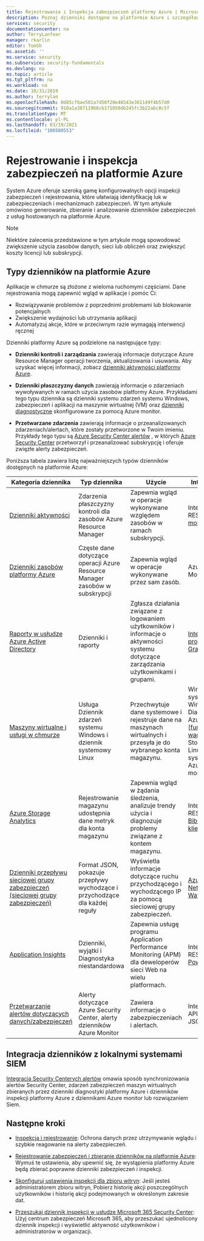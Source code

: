 ```yaml
---
title: Rejestrowanie i Inspekcja zabezpieczeń platformy Azure | Microsoft Docs
description: Poznaj dzienniki dostępne na platformie Azure i szczegółowe informacje o zabezpieczeniach, które możesz uzyskać.
services: security
documentationcenter: na
author: TerryLanfear
manager: rkarlin
editor: TomSh
ms.assetid: ''
ms.service: security
ms.subservice: security-fundamentals
ms.devlang: na
ms.topic: article
ms.tgt_pltfrm: na
ms.workload: na
ms.date: 10/31/2019
ms.author: terrylan
ms.openlocfilehash: 0d85cf6ae501a7d50f20e48543e361149f4b57d0
ms.sourcegitcommit: 910a1a38711966cb171050db245fc3b22abc8c5f
ms.translationtype: MT
ms.contentlocale: pl-PL
ms.lasthandoff: 03/19/2021
ms.locfileid: "100580553"
---
```

# <a name="azure-security-logging-and-auditing"></a>Rejestrowanie i inspekcja zabezpieczeń na platformie Azure

System Azure oferuje szeroką gamę konfigurowalnych opcji inspekcji zabezpieczeń i rejestrowania, które ułatwiają identyfikację luk w zabezpieczeniach i mechanizmach zabezpieczeń. W tym artykule omówiono generowanie, zbieranie i analizowanie dzienników zabezpieczeń z usług hostowanych na platformie Azure.

> [!Note]
> Niektóre zalecenia przedstawione w tym artykule mogą spowodować zwiększenie użycia zasobów danych, sieci lub obliczeń oraz zwiększyć koszty licencji lub subskrypcji.

## <a name="types-of-logs-in-azure"></a>Typy dzienników na platformie Azure

Aplikacje w chmurze są złożone z wieloma ruchomymi częściami. Dane rejestrowania mogą zapewnić wgląd w aplikacje i pomóc Ci:

- Rozwiązywanie problemów z poprzednimi problemami lub blokowanie potencjalnych
- Zwiększenie wydajności lub utrzymania aplikacji
- Automatyzuj akcje, które w przeciwnym razie wymagają interwencji ręcznej

Dzienniki platformy Azure są podzielone na następujące typy:
* **Dzienniki kontroli i zarządzania** zawierają informacje dotyczące Azure Resource Manager operacji tworzenia, aktualizowania i usuwania. Aby uzyskać więcej informacji, zobacz [dzienniki aktywności platformy Azure](../../azure-monitor/essentials/platform-logs-overview.md).

* **Dzienniki płaszczyzny danych** zawierają informacje o zdarzeniach wywoływanych w ramach użycia zasobów platformy Azure. Przykładami tego typu dziennika są dzienniki systemu zdarzeń systemu Windows, zabezpieczeń i aplikacji na maszynie wirtualnej (VM) oraz [dzienniki diagnostyczne](../../azure-monitor/essentials/platform-logs-overview.md) skonfigurowane za pomocą Azure monitor.

* **Przetwarzane zdarzenia** zawierają informacje o przeanalizowanych zdarzeniach/alertach, które zostały przetworzone w Twoim imieniu. Przykłady tego typu są [Azure Security Center alertów](../../security-center/security-center-managing-and-responding-alerts.md) , w których [Azure Security Center](../../security-center/security-center-introduction.md) przetworzył i przeanalizować subskrypcję i oferuje zwięzłe alerty zabezpieczeń.

Poniższa tabela zawiera listę najważniejszych typów dzienników dostępnych na platformie Azure:

| Kategoria dziennika | Typ dziennika | Użycie | Integracja |
| ------------ | -------- | ------ | ----------- |
|[Dzienniki aktywności](../../azure-monitor/essentials/platform-logs-overview.md)|Zdarzenia płaszczyzny kontroli dla zasobów Azure Resource Manager|    Zapewnia wgląd w operacje wykonywane względem zasobów w ramach subskrypcji.|    Interfejs API REST, [Azure monitor](../../azure-monitor/essentials/platform-logs-overview.md)|
|[Dzienniki zasobów platformy Azure](../../azure-monitor/essentials/platform-logs-overview.md)|Częste dane dotyczące operacji Azure Resource Manager zasobów w subskrypcji| Zapewnia wgląd w operacje wykonywane przez sam zasób.| Azure Monitor|
|[Raporty w usłudze Azure Active Directory](../../active-directory/reports-monitoring/overview-reports.md)|Dzienniki i raporty | Zgłasza działania związane z logowaniem użytkowników i informacje o aktywności systemu dotyczące zarządzania użytkownikami i grupami.|[Interfejs API programu Graph](../../active-directory/develop/microsoft-graph-intro.md)|
|[Maszyny wirtualne i usługi w chmurze](../../azure-monitor/vm/quick-collect-azurevm.md)|Usługa Dziennik zdarzeń systemu Windows i dziennik systemowy Linux| Przechwytuje dane systemowe i rejestruje dane na maszynach wirtualnych i przesyła je do wybranego konta magazynu.|   Windows (z systemem Windows Diagnostyka Azure [[funkcji wad](../../azure-monitor/agents/diagnostics-extension-overview.md)] Storage) i Linux w systemie Azure monitor|
|[Azure Storage Analytics](/rest/api/storageservices/fileservices/storage-analytics)|Rejestrowanie magazynu udostępnia dane metryk dla konta magazynu|Zapewnia wgląd w żądania śledzenia, analizuje trendy użycia i diagnozuje problemy związane z kontem magazynu.| Interfejs API REST lub [Biblioteka kliencka](/dotnet/api/overview/azure/storage)|
|[Dzienniki przepływu sieciowej grupy zabezpieczeń (sieciowej grupy zabezpieczeń)](../../network-watcher/network-watcher-nsg-flow-logging-overview.md)|Format JSON, pokazuje przepływy wychodzące i przychodzące dla każdej reguły|Wyświetla informacje dotyczące ruchu przychodzącego i wychodzącego IP za pomocą sieciowej grupy zabezpieczeń.|[Azure Network Watcher](../../network-watcher/network-watcher-monitoring-overview.md)|
|[Application Insights](../../azure-monitor/app/app-insights-overview.md)|Dzienniki, wyjątki i Diagnostyka niestandardowa|  Zapewnia usługę programu Application Performance Monitoring (APM) dla deweloperów sieci Web na wielu platformach.| Interfejs API REST, [Power BI](https://powerbi.microsoft.com/documentation/powerbi-azure-and-power-bi/)|
|[Przetwarzanie alertów dotyczących danych/zabezpieczeń](../../security-center/security-center-introduction.md)|   Alerty dotyczące Azure Security Center, alerty dzienników Azure Monitor|    Zawiera informacje o zabezpieczeniach i alertach.|  Interfejsy API REST, JSON|

## <a name="log-integration-with-on-premises-siem-systems"></a>Integracja dzienników z lokalnymi systemami SIEM
[Integracja Security Centerych alertów](../../security-center/security-center-partner-integration.md) omawia sposób synchronizowania alertów Security Center, zdarzeń zabezpieczeń maszyn wirtualnych zbieranych przez dzienniki diagnostyki platformy Azure i dzienników inspekcji platformy Azure z dziennikami Azure monitor lub rozwiązaniem Siem.

## <a name="next-steps"></a>Następne kroki

- [Inspekcja i rejestrowanie](management-monitoring-overview.md): Ochrona danych przez utrzymywanie wglądu i szybkie reagowanie na alerty zabezpieczeń.

- [Rejestrowanie zabezpieczeń i zbieranie dzienników na platformie Azure](https://azure.microsoft.com/resources/videos/security-logging-and-audit-log-collection/): Wymuś te ustawienia, aby upewnić się, że wystąpienia platformy Azure będą zbierać poprawne dzienniki zabezpieczeń i inspekcji.

- [Skonfiguruj ustawienia inspekcji dla zbioru witryn](https://support.office.com/article/Configure-audit-settings-for-a-site-collection-A9920C97-38C0-44F2-8BCB-4CF1E2AE22D2?ui=&rs=&ad=US): Jeśli jesteś administratorem zbioru witryn, Pobierz historię akcji poszczególnych użytkowników i historię akcji podejmowanych w określonym zakresie dat.

- [Przeszukaj dziennik inspekcji w usłudze Microsoft 365 Security Center](/microsoft-365/compliance/search-the-audit-log-in-security-and-compliance): Użyj centrum zabezpieczeń Microsoft 365, aby przeszukać ujednolicony dziennik inspekcji i wyświetlić aktywność użytkowników i administratorów w organizacji.